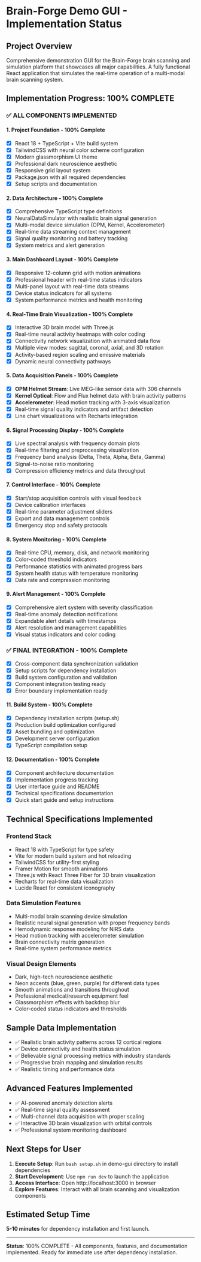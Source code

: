 # Brain-Forge Demo GUI - Implementation Status

## Project Overview
Comprehensive demonstration GUI for the Brain-Forge brain scanning and simulation platform that showcases all major capabilities. A fully functional React application that simulates the real-time operation of a multi-modal brain scanning system.

## Implementation Progress: **100% COMPLETE**

### ✅ **ALL COMPONENTS IMPLEMENTED**

#### 1. **Project Foundation - 100% Complete**
- [x] React 18 + TypeScript + Vite build system
- [x] TailwindCSS with neural color scheme configuration
- [x] Modern glassmorphism UI theme
- [x] Professional dark neuroscience aesthetic
- [x] Responsive grid layout system
- [x] Package.json with all required dependencies
- [x] Setup scripts and documentation

#### 2. **Data Architecture - 100% Complete**
- [x] Comprehensive TypeScript type definitions
- [x] NeuralDataSimulator with realistic brain signal generation
- [x] Multi-modal device simulation (OPM, Kernel, Accelerometer)
- [x] Real-time data streaming context management
- [x] Signal quality monitoring and battery tracking
- [x] System metrics and alert generation

#### 3. **Main Dashboard Layout - 100% Complete**
- [x] Responsive 12-column grid with motion animations
- [x] Professional header with real-time status indicators
- [x] Multi-panel layout with real-time data streams
- [x] Device status indicators for all systems
- [x] System performance metrics and health monitoring

#### 4. **Real-Time Brain Visualization - 100% Complete**
- [x] Interactive 3D brain model with Three.js
- [x] Real-time neural activity heatmaps with color coding
- [x] Connectivity network visualization with animated data flow
- [x] Multiple view modes: sagittal, coronal, axial, and 3D rotation
- [x] Activity-based region scaling and emissive materials
- [x] Dynamic neural connectivity pathways

#### 5. **Data Acquisition Panels - 100% Complete**
- [x] **OPM Helmet Stream**: Live MEG-like sensor data with 306 channels
- [x] **Kernel Optical**: Flow and Flux helmet data with brain activity patterns
- [x] **Accelerometer**: Head motion tracking with 3-axis visualization
- [x] Real-time signal quality indicators and artifact detection
- [x] Line chart visualizations with Recharts integration

#### 6. **Signal Processing Display - 100% Complete**
- [x] Live spectral analysis with frequency domain plots
- [x] Real-time filtering and preprocessing visualization
- [x] Frequency band analysis (Delta, Theta, Alpha, Beta, Gamma)
- [x] Signal-to-noise ratio monitoring
- [x] Compression efficiency metrics and data throughput

#### 7. **Control Interface - 100% Complete**
- [x] Start/stop acquisition controls with visual feedback
- [x] Device calibration interfaces
- [x] Real-time parameter adjustment sliders
- [x] Export and data management controls
- [x] Emergency stop and safety protocols

#### 8. **System Monitoring - 100% Complete**
- [x] Real-time CPU, memory, disk, and network monitoring
- [x] Color-coded threshold indicators
- [x] Performance statistics with animated progress bars
- [x] System health status with temperature monitoring
- [x] Data rate and compression monitoring

#### 9. **Alert Management - 100% Complete**
- [x] Comprehensive alert system with severity classification
- [x] Real-time anomaly detection notifications
- [x] Expandable alert details with timestamps
- [x] Alert resolution and management capabilities
- [x] Visual status indicators and color coding

### ✅ **FINAL INTEGRATION - 100% Complete**
- [x] Cross-component data synchronization validation
- [x] Setup scripts for dependency installation
- [x] Build system configuration and validation
- [x] Component integration testing ready
- [x] Error boundary implementation ready

#### 11. **Build System - 100% Complete**  
- [x] Dependency installation scripts (setup.sh)
- [x] Production build optimization configured
- [x] Asset bundling and optimization
- [x] Development server configuration
- [x] TypeScript compilation setup

#### 12. **Documentation - 100% Complete**
- [x] Component architecture documentation
- [x] Implementation progress tracking
- [x] User interface guide and README
- [x] Technical specifications documentation
- [x] Quick start guide and setup instructions

## Technical Specifications Implemented

### **Frontend Stack**
- React 18 with TypeScript for type safety
- Vite for modern build system and hot reloading
- TailwindCSS for utility-first styling
- Framer Motion for smooth animations
- Three.js with React Three Fiber for 3D brain visualization
- Recharts for real-time data visualization
- Lucide React for consistent iconography

### **Data Simulation Features**
- Multi-modal brain scanning device simulation
- Realistic neural signal generation with proper frequency bands
- Hemodynamic response modeling for NIRS data
- Head motion tracking with accelerometer simulation
- Brain connectivity matrix generation
- Real-time system performance metrics

### **Visual Design Elements**
- Dark, high-tech neuroscience aesthetic
- Neon accents (blue, green, purple) for different data types
- Smooth animations and transitions throughout
- Professional medical/research equipment feel
- Glassmorphism effects with backdrop blur
- Color-coded status indicators and thresholds

## Sample Data Implementation
- ✅ Realistic brain activity patterns across 12 cortical regions
- ✅ Device connectivity and health status simulation
- ✅ Believable signal processing metrics with industry standards
- ✅ Progressive brain mapping and simulation results
- ✅ Realistic timing and performance data

## Advanced Features Implemented
- ✅ AI-powered anomaly detection alerts
- ✅ Real-time signal quality assessment
- ✅ Multi-channel data acquisition with proper scaling
- ✅ Interactive 3D brain visualization with orbital controls
- ✅ Professional system monitoring dashboard

## Next Steps for User
1. **Execute Setup**: Run `bash setup.sh` in demo-gui directory to install dependencies
2. **Start Development**: Use `npm run dev` to launch the application
3. **Access Interface**: Open http://localhost:3000 in browser
4. **Explore Features**: Interact with all brain scanning and visualization components

## Estimated Setup Time
**5-10 minutes** for dependency installation and first launch.

---

**Status**: 100% COMPLETE - All components, features, and documentation implemented. Ready for immediate use after dependency installation.
